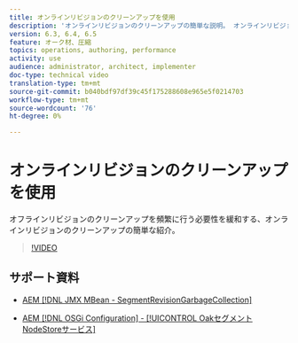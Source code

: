```yaml
---
title: オンラインリビジョンのクリーンアップを使用
description: 'オンラインリビジョンのクリーンアップの簡単な説明。 オンラインリビジョンのクリーンアップは、オフラインリビジョンのクリーンアップを頻繁に行う必要性を緩和します。 '
version: 6.3, 6.4, 6.5
feature: オーク材、圧縮
topics: operations, authoring, performance
activity: use
audience: administrator, architect, implementer
doc-type: technical video
translation-type: tm+mt
source-git-commit: b040bdf97df39c45f175288608e965e5f0214703
workflow-type: tm+mt
source-wordcount: '76'
ht-degree: 0%

---
```



# オンラインリビジョンのクリーンアップを使用

オフラインリビジョンのクリーンアップを頻繁に行う必要性を緩和する、オンラインリビジョンのクリーンアップの簡単な紹介。

>[!VIDEO](https://video.tv.adobe.com/v/17004/?quality=12&learn=on)

## サポート資料

* [AEM [!DNL JMX MBean - SegmentRevisionGarbageCollection]](http://localhost:4502/system/console/jmx/org.apache.jackrabbit.oak%3Aname%3DSegment+node+store+revision+garbage+collection%2Ctype%3DSegmentRevisionGarbageCollection)

* [AEM [!DNL OSGi Configuration] -  [!UICONTROL OakセグメントNodeStoreサービス]](http://localhost:4502/system/console/configMgr/org.apache.jackrabbit.oak.segment.SegmentNodeStoreService)

